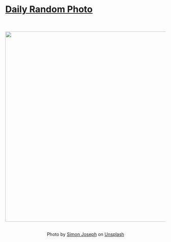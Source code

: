 # [Daily Random Photo](https://www.dailyrandomphoto.com/)

<div align="center">
  <br>
  <br>
  <a href="https://www.dailyrandomphoto.com/p/2021/2021-11-05/"><img src="https://images.unsplash.com/photo-1605560844282-73b9d416e8fe?crop=entropy&cs=tinysrgb&fit=max&fm=jpg&ixid=Mnw3NzUwOHwwfDF8cmFuZG9tfHx8fHx8fHx8MTYzNjA3MTQ2NQ&ixlib=rb-1.2.1&q=80&w=1080" width="600px"></a>
  <br>
  <br>
  <p class="has-text-grey">Photo by <a href="https://unsplash.com/@bumpyshot?utm_source=Daily%20Random%20Photo&amp;utm_medium=referral" target="_blank" rel="noopener noreferrer">Simon Joseph</a> on <a href="https://unsplash.com/photos/rsLh1EQldho?utm_source=Daily%20Random%20Photo&amp;utm_medium=referral" target="_blank" rel="noopener noreferrer">Unsplash</a></p>
</div>

